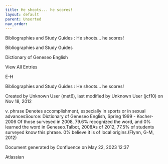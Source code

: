 ```yaml
---
title: He shoots... he scores!
layout: default
parent: Unsorted
nav_order:
---
```


Bibliographies and Study Guides : He shoots... he scores!

Bibliographies and Study Guides

Dictionary of Geneseo English

View All Entries

E-H

Bibliographies and Study Guides : He shoots... he scores!

Created by  Unknown User (met6), last modified by  Unknown User (jcf10) on Nov 18, 2012

v. phrase Denotes accomplishment, especially in sports or in sexual advancesSource: Dictionary of Geneseo English, Spring 1999 - Kocher- 2006 Of those surveyed in 2008, 79.6% recognized the word, and 0% learned the word in Geneseo.Talbot, 2008As of 2012, 77.5% of students surveyed know this phrase. 0% believe it is of local origins.(Flynn, G-M, 2012)

Document generated by Confluence on May 22, 2023 12:37

Atlassian
